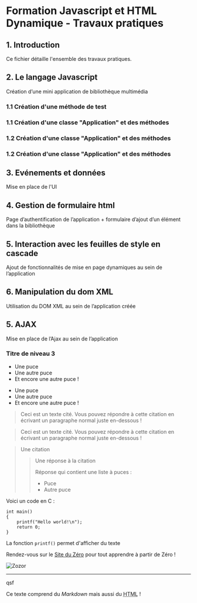# Formation Javascript et HTML Dynamique -  Travaux pratiques

## 1. Introduction
Ce fichier détaille l'ensemble des travaux pratiques.

## 2. Le langage Javascript
Création d’une mini application de bibliothèque multimédia

### 1.1 Création d'une méthode de test
### 1.1 Création d'une classe "Application" et des méthodes
### 1.2 Création d'une classe "Application" et des méthodes
### 1.2 Création d'une classe "Application" et des méthodes


## 3. Evénements et données
Mise en place de l'UI


## 4. Gestion de formulaire html
Page d’authentification de l’application + formulaire d’ajout d’un élément dans la bibliothèque


## 5. Interaction avec les feuilles de style en cascade
Ajout de fonctionnalités de mise en page dynamiques au sein de l’application

## 6. Manipulation du dom XML
Utilisation du DOM XML au sein de l’application créée

## 5. AJAX
Mise en place de l’Ajax au sein de l’application



### Titre de niveau 3

* Une puce
* Une autre puce
* Et encore une autre puce !

<ul>
<li>Une puce</li>
<li>Une autre puce</li>
<li>Et encore une autre puce !</li>
</ul>

> Ceci est un texte cité. Vous pouvez répondre
> à cette citation en écrivant un paragraphe
> normal juste en-dessous !

<blockquote><p>Ceci est un texte cité. Vous pouvez répondre à cette citation en écrivant un paragraphe normal juste en-dessous !</p></blockquote>

> Une citation
>
> > Une réponse à la citation
> >
> > Réponse qui contient une liste à puces :
> >
> > * Puce
> > * Autre puce

Voici un code en C :

    int main()
    {
        printf("Hello world!\n");
        return 0;
    }
    
La fonction `printf()` permet d'afficher du texte


Rendez-vous sur le [Site du Zéro](http://www.siteduzero.com) pour tout apprendre à partir de Zéro !



![Zozor](http://uploads.siteduzero.com/files/420001_421000/420263.png)

-----------------

qsf


Ce texte comprend du *Markdown* mais aussi du <abbr title="HyperText Markup Language">HTML</abbr> !

